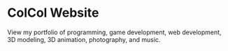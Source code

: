 # ColCol Website

View my portfolio of programming, game development, web development, 3D modeling, 3D animation, photography, and music.